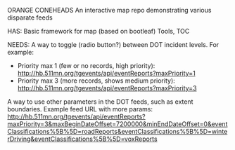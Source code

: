ORANGE CONEHEADS
An interactive map repo demonstrating various disparate feeds

HAS:
Basic framework for map (based on bootleaf)
Tools, TOC

NEEDS:
A way to toggle (radio button?) between DOT incident levels. For example:
- Priority max 1 (few or no records, high priority): http://hb.511mn.org/tgevents/api/eventReports?maxPriority=1
- Priority max 3 (more records, shows medium priority): http://hb.511mn.org/tgevents/api/eventReports?maxPriority=3

A way to use other parameters in the DOT feeds, such as extent boundaries. Example feed URL with more params:
http://hb.511mn.org/tgevents/api/eventReports?maxPriority=3&maxBeginDateOffset=7200000&minEndDateOffset=0&eventClassifications%5B%5D=roadReports&eventClassifications%5B%5D=winterDriving&eventClassifications%5B%5D=voxReports
